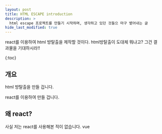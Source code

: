 ```yaml
---
layout: post
title: HTML ESCAPE introduction
description: >
  html escape 프로젝트를 만들기 시작하며, 생각하고 있던 것들으 마구 뱉어내는 글
hide_last_modified: true
---
```


react를 이용하여 html 방탈출을 제작할 것이다. html방탈출이 도대체 뭐냐고? 그건 결과물을 기대하시라!!



{:toc}

## 개요

html 방탈출을 만들 겁니다.

react를 이용하여 만들 겁니다.





## 왜 react?

사실 저는 react를 사용해본 적이 없습니다. vue
